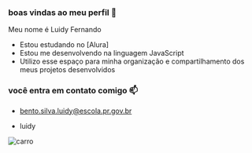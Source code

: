 ### boas vindas ao meu perfil 💙

Meu nome é Luidy Fernando

- Estou estudando no [Alura]
- Estou me desenvolvendo na linguagem JavaScript
- Utilizo esse espaço para minha organização e compartilhamento dos meus projetos desenvolvidos

### você entra em contato comigo 📫

- bento.silva.luidy@escola.pr.gov.br

- luidy

![carro](https://media.tenor.com/XRD6GpNu9KQAAAAM/supra-mk4.gif)
